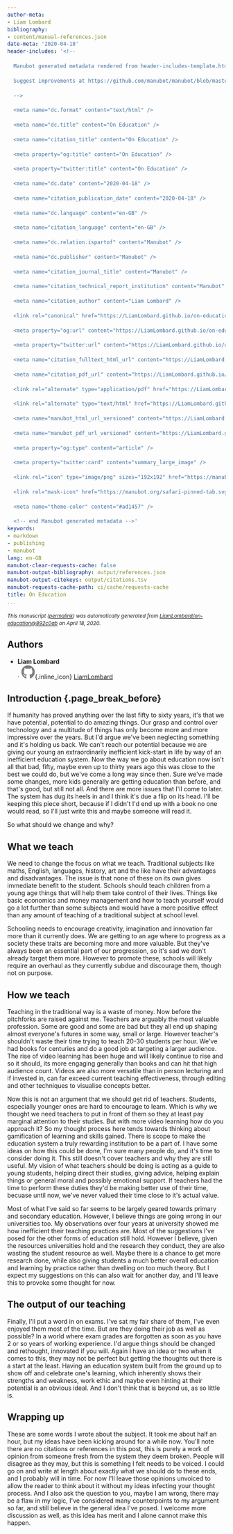 ```yaml
---
author-meta:
- Liam Lombard
bibliography:
- content/manual-references.json
date-meta: '2020-04-18'
header-includes: '<!--

  Manubot generated metadata rendered from header-includes-template.html.

  Suggest improvements at https://github.com/manubot/manubot/blob/master/manubot/process/header-includes-template.html

  -->

  <meta name="dc.format" content="text/html" />

  <meta name="dc.title" content="On Education" />

  <meta name="citation_title" content="On Education" />

  <meta property="og:title" content="On Education" />

  <meta property="twitter:title" content="On Education" />

  <meta name="dc.date" content="2020-04-18" />

  <meta name="citation_publication_date" content="2020-04-18" />

  <meta name="dc.language" content="en-GB" />

  <meta name="citation_language" content="en-GB" />

  <meta name="dc.relation.ispartof" content="Manubot" />

  <meta name="dc.publisher" content="Manubot" />

  <meta name="citation_journal_title" content="Manubot" />

  <meta name="citation_technical_report_institution" content="Manubot" />

  <meta name="citation_author" content="Liam Lombard" />

  <link rel="canonical" href="https://LiamLombard.github.io/on-education/" />

  <meta property="og:url" content="https://LiamLombard.github.io/on-education/" />

  <meta property="twitter:url" content="https://LiamLombard.github.io/on-education/" />

  <meta name="citation_fulltext_html_url" content="https://LiamLombard.github.io/on-education/" />

  <meta name="citation_pdf_url" content="https://LiamLombard.github.io/on-education/manuscript.pdf" />

  <link rel="alternate" type="application/pdf" href="https://LiamLombard.github.io/on-education/manuscript.pdf" />

  <link rel="alternate" type="text/html" href="https://LiamLombard.github.io/on-education/v/892c0abd8e8d11ce60fab6bf950cb4720035add1/" />

  <meta name="manubot_html_url_versioned" content="https://LiamLombard.github.io/on-education/v/892c0abd8e8d11ce60fab6bf950cb4720035add1/" />

  <meta name="manubot_pdf_url_versioned" content="https://LiamLombard.github.io/on-education/v/892c0abd8e8d11ce60fab6bf950cb4720035add1/manuscript.pdf" />

  <meta property="og:type" content="article" />

  <meta property="twitter:card" content="summary_large_image" />

  <link rel="icon" type="image/png" sizes="192x192" href="https://manubot.org/favicon-192x192.png" />

  <link rel="mask-icon" href="https://manubot.org/safari-pinned-tab.svg" color="#ad1457" />

  <meta name="theme-color" content="#ad1457" />

  <!-- end Manubot generated metadata -->'
keywords:
- markdown
- publishing
- manubot
lang: en-GB
manubot-clear-requests-cache: false
manubot-output-bibliography: output/references.json
manubot-output-citekeys: output/citations.tsv
manubot-requests-cache-path: ci/cache/requests-cache
title: On Education
...
```







<small><em>
This manuscript
([permalink](https://LiamLombard.github.io/on-education/v/892c0abd8e8d11ce60fab6bf950cb4720035add1/))
was automatically generated
from [LiamLombard/on-education@892c0ab](https://github.com/LiamLombard/on-education/tree/892c0abd8e8d11ce60fab6bf950cb4720035add1)
on April 18, 2020.
</em></small>

## Authors



+ **Liam Lombard**<br>
    · ![GitHub icon](images/github.svg){.inline_icon}
    [LiamLombard](https://github.com/LiamLombard)<br>
  <small>
  </small>



## Introduction {.page_break_before}


If humanity has proved anything over the last fifty to sixty years, it's that we have potential, potential to do amazing things. Our grasp and control over technology and a multitude of things has only become more and more impressive over the years. But I'd argue we've been neglecting something and it's holding us back. We can't reach our potential because we are giving our young an extraordinarily inefficient kick-start in life by way of an inefficient education system. Now the way we go about education now isn't all that bad, fifty, maybe even up to thirty years ago this was close to the best we could do, but we've come a long way since then. Sure we've made some changes, more kids generally are getting education than before, and that's good, but still not all. And there are more issues that I'll come to later. The system has dug its heels in and I think it's due a flip on its head. I'll be keeping this piece short, because if I didn't I'd end up with a book no one would read, so I'll just write this and maybe someone will read it.

So what should we change and why?

## What we teach

We need to change the focus on what we teach.
Traditional subjects like maths, English, languages, history, art and the like have their advantages and disadvantages.
The issue is that none of these on its own gives immediate benefit to the student.
Schools should teach children from a young age things that will help them take control of their lives.
Things like basic economics and money management and how to teach yourself would go a lot further than some subjects and would have a more positive effect than any amount of teaching of a traditional subject at school level.

Schooling needs to encourage creativity, imagination and innovation far more than it currently does.
We are getting to an age where to progress as a society these traits are becoming more and more valuable.
But they've always been an essential part of our progression, so it's sad we don't already target them more.
However to promote these, schools will likely require an overhaul as they currently subdue and discourage them, though not on purpose.


## How we teach

Teaching in the traditional way is a waste of money.
Now before the pitchforks are raised against me.
Teachers are arguably the most valuable profession.
Some are good and some are bad but they all end up shaping almost everyone's futures in some way, small or large.
However teacher's shouldn't waste their time trying to teach 20-30 students per hour.
We've had books for centuries and do a good job at targeting a larger audience.
The rise of video learning has been huge and will likely continue to rise and so it should, its more engaging generally than books and can hit that high audience count.
Videos are also more versatile than in person lecturing and if invested in, can far exceed current teaching effectiveness, through editing and other techniques to visualise concepts better.

Now this is not an argument that we should get rid of teachers.
Students, especially younger ones are hard to encourage to learn.
Which is why we thought we need teachers to put in front of them so they at least pay marginal attention to their studies.
But with more video learning how do you approach it?
So my thought process here tends towards thinking about gamification of learning and skills gained.
There is scope to make the education system a truly rewarding institution to be a part of.
I have some ideas on how this could be done, I'm sure many people do, and it's time to consider doing it.
This still doesn't cover teachers and why they are still useful.
My vision of what teachers should be doing is acting as a guide to young students, helping direct their studies, giving advice, helping explain things or general moral and possibly emotional support.
If teachers had the time to perform these duties they'd be making better use of their time, becuase until now, we've never valued their time close to it's actual value.

Most of what I've said so far seems to be largely geared towards primary and secondary education.
However, I believe things are going wrong in our universities too.
My observations over four years at university showed me how inefficient their teaching practices are.
Most of the suggestions I've posed for the other forms of education still hold.
However I believe, given the resources universities hold and the research they conduct, they are also wasting the student resource as well.
Maybe there is a chance to get more research done, while also giving students a much better overall education and learning by practice rather than dwelling on too much theory.
But I expect my suggestions on this can also wait for another day, and I'll leave this to provoke some thought for now.

## The output of our teaching

Finally, I'll put a word in on exams.
I've sat my fair share of them, I've even enjoyed them most of the time.
But are they doing their job as well as possible?
In a world where exam grades are forgotten as soon as you have 2 or so years of working experience.
I'd argue things should be changed and rethought, innovated if you will.
Again I have an idea or two when it comes to this, they may not be perfect but getting the thoughts out there is a start at the least.
Having an education system built from the ground up to show off and celebrate one's learning, which inherently shows their strengths and weakness, work ethic and maybe even hinting at their potential is an obvious ideal.
And I don't think that is beyond us, as so little is.

## Wrapping up

These are some words I wrote about the subject.
It took me about half an hour, but my ideas have been kicking around for a while now.
You'll note there are no citations or references in this post,
this is purely a work of opinion from someone fresh from the system they deem broken.
People will disagree as they may, but this is something I felt needs to be voiced.
I could go on and write at length about exactly what we should do to these ends, and I probably will in time.
For now I'll leave those opinions unvoiced to allow the reader to think about it without my ideas infecting your thought process.
And I also ask the question to you, maybe I am wrong, there may be a flaw in my logic, I've considered many counterpoints to my argument so far, and still believe in the general idea I've posed.
I welcome more discussion as well, as this idea has merit and I alone cannot make this happen.


<!-- ## References {.page_break_before} -->

<!-- Explicitly insert bibliography here -->
<div id="refs"></div>
